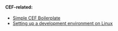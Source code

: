 #### CEF-related:
- [Simple CEF Boilerplate](guides/Simple_CEF_Boilerplate.md)
- [Setting up a development environment on Linux](guides/Development_Environment_Linux.md)

